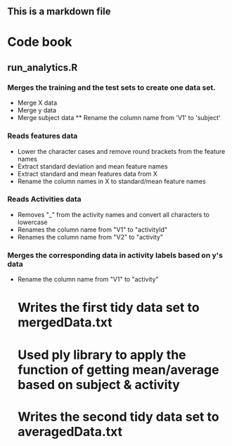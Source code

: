 ## This is a markdown file

# Code book
## run_analytics.R
### Merges the training and the test sets to create one data set.
* Merge X data
* Merge y data
* Merge subject data
** Rename the column name from 'V1' to 'subject'   

### Reads features data 
* Lower the character cases and remove round brackets from the feature names    
* Extract standard deviation and mean feature names  
* Extract standard and mean features data from X  
* Rename the column names in X to standard/mean feature names  
  
### Reads Activities data  
* Removes "_" from the activity names and convert all characters to lowercase  
* Renames the column name from "V1" to "activityId"  
* Renames the column name from "V2" to "activity"
  
### Merges the corresponding data in activity labels based on y's data  
* Rename the column name from "V1" to "activity"  
  
  # Writes the first tidy data set to mergedData.txt
  
  # Used ply library to apply the function of getting mean/average based on subject & activity
  # Writes the second tidy data set to averagedData.txt
